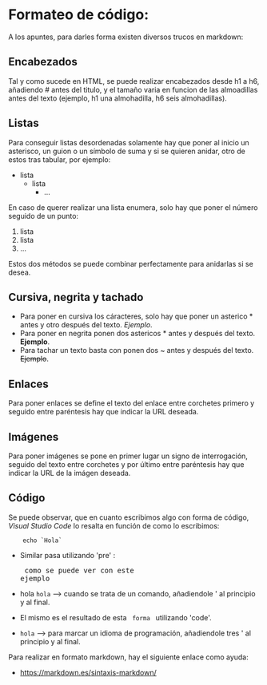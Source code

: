 # Formateo de código:

A los apuntes, para darles forma existen diversos trucos en markdown:

## Encabezados
Tal y como sucede en HTML, se puede realizar encabezados desde h1 a h6, añadiendo # antes del titulo, y el tamaño varia en funcion de las almoadillas antes del texto (ejemplo, h1 una almohadilla, h6 seis almohadillas).

## Listas
Para conseguir listas desordenadas solamente hay que poner al inicio un asterisco, un guion o un símbolo de suma y si se quieren anidar, otro de estos tras tabular, por ejemplo:
   * lista 
        * lista
            * ...

En caso de querer realizar una lista enumera, solo hay que poner el número seguido de un punto:
1. lista 
2. lista 
3. ...

Estos dos métodos se puede combinar perfectamente para anidarlas si se desea.

##  Cursiva, negrita y tachado

* Para poner en cursiva los cáracteres, solo hay que poner un asterico * antes y otro después del texto. *Ejemplo*.
* Para poner en negrita ponen dos astericos * antes y después del texto. **Ejemplo**.
* Para tachar un texto basta con ponen dos ~ antes y después del texto. ~~Ejemplo~~.

## Enlaces
Para poner enlaces se define el texto del enlace entre corchetes primero y seguido entre paréntesis hay que indicar la URL deseada.

## Imágenes
Para poner imágenes se pone en primer lugar un signo de interrogación, seguido del texto entre corchetes y por último entre paréntesis hay que indicar la URL de la imágen deseada.

## Código

Se puede observar, que en cuanto escribimos algo con forma de código, *Visual Studio Code* lo resalta en función de como lo escribimos:

        echo `Hola`

- Similar pasa utilizando 'pre' : <pre>  como se puede ver con este ejemplo </pre>

- hola `hola` --> cuando se trata de un comando, añadiendole ' al principio y al final.

- El mismo es el resultado de esta <code>  forma </code> utilizando 'code'.

- ```hola``` --> para marcar un idioma de programación, añadiendole  tres ' al principio y al final.

Para realizar en formato markdown, hay el siguiente enlace como ayuda:

- https://markdown.es/sintaxis-markdown/

